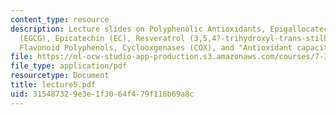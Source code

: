 ```yaml
---
content_type: resource
description: Lecture slides on Polyphenolic Antioxidants, Epigallocatechin-3-gallate
  (EGCG), Epicatechin (EC), Resveratrol (3,5,4?-trihydroxyl-trans-stilbene), Procyanidins,
  Flavonoid Polyphenols, Cyclooxgenases (COX), and "Antioxidant capacity" Assays.
file: https://ol-ocw-studio-app-production.s3.amazonaws.com/courses/7-343-the-radical-consequences-of-respiration-reactive-oxygen-species-in-aging-and-disease-fall-2007/315487329e3e1f3064f479f118b69a8c_lecture5.pdf
file_type: application/pdf
resourcetype: Document
title: lecture5.pdf
uid: 31548732-9e3e-1f30-64f4-79f118b69a8c
---
```

